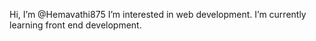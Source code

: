 Hi, I’m @Hemavathi875
I’m interested in web development.
I’m currently learning front end development.


